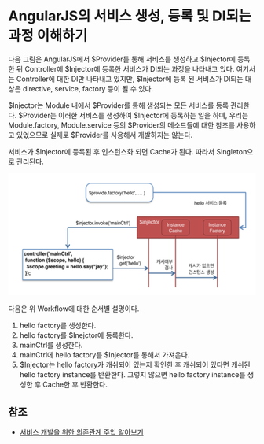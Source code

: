 # AngularJS의 서비스 생성, 등록 및 DI되는 과정 이해하기

다음 그림은 AngularJS에서 $Provider를 통해 서비스를 생성하고 $Injector에 등록한 뒤 Controller에 $Injector에 등록한 서비스가 DI되는 과정을 나타내고 있다. 여기서는 Controller에 대한 DI만 나타내고 있지만, $Injector에 등록 된 서비스가 DI되는 대상은 directive, service, factory 등이 될 수 있다.

$Injector는 Module 내에서 $Provider를 통해 생성되는 모든 서비스를 등록 관리한다. $Provider는 이러한 서비스를 생성하여 $Injector에 등록하는 일을 하며, 우리는 Module.factory, Module.service 등의 $Provider의 메소드들에 대한 참조를 사용하고 있었으므로 실제로 $Provider를 사용해서 개발하지는 않는다.

서비스가 $Injector에 등록된 후 인스턴스화 되면 Cache가 된다. 따라서 Singleton으로 관리된다.

![DI Workflow](./di_workflow.png)

다음은 위 Workflow에 대한 순서별 설명이다.

1. hello factory를 생성한다.
2. hello factory를 $Inejctor에 등록한다.
3. mainCtrl를 생성한다.
4. mainCtrl에 hello factory를 $Injector를 통해서 가져온다.
5. $Injector는 hello factory가 캐쉬되어 있는지 확인한 후 캐쉬되어 있다면 캐쉬된 hello factory instance를 반환한다. 그렇지 않으면 hello factory instance를 생성한 후 Cache한 후 반환한다. 

## 참조

* [서비스 개발을 위한 의존관계 주입 알아보기](http://webframeworks.kr/tutorials/angularjs/dependency_injection_with_angularjs/)
